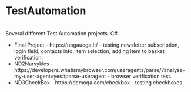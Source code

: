 # TestAutomation
<br> Several different Test Automation projects. C#.
<br>
<ul>
<li> Final Project - https://uogauoga.lt/ - testing newsletter subscription, login field, contacts info, item selection, adding item to basket verification.</li>
<li> ND2Narsykles - https://developers.whatismybrowser.com/useragents/parse/?analyse-my-user-agent=yes#parse-useragent - browser verification test.</li>
<li> ND3CheckBox - https://demoqa.com/checkbox - testing checkboxes.</li>
<ul>
